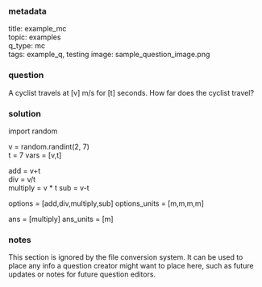 ### metadata
  title: example_mc  
  topic: examples   
  q_type: mc  
  tags: example_q, testing
  image: sample_question_image.png

### question
  A cyclist travels at [v] m/s for [t] seconds.
  How far does the cyclist travel?
  
### solution
  import random
  
  v = random.randint(2, 7)  
  t = 7
  vars = [v,t]
  

  add = v+t  
  div = v/t  
  multiply = v * t
  sub = v-t
  
  options = [add,div,multiply,sub]
  options_units = [m,m,m,m]
  
  ans = [multiply]
  ans_units = [m]
  
### notes
  This section is ignored by the file conversion system. It can be used to place any info a question creator might want to place here, such as future updates or notes for future question editors. 
